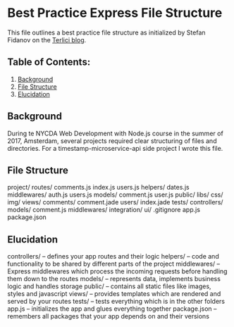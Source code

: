 # Best Practice Express File Structure

This file outlines a best practice file structure as initialized by Stefan Fidanov on the <a href="https://www.terlici.com/2014/08/25/best-practices-express-structure.html">Terlici blog</a>. 

## Table of Contents:
1. [Background](#Background)
2. [File Structure](#file-structure)
3. [Elucidation](#elucidation)

## Background

During te NYCDA Web Development with Node.js course in the summer of 2017, Amsterdam, several projects required clear structuring of files and directories. For a timestamp-microservice-api side project I wrote this file. 

## File Structure

project/
  routes/
    comments.js
    index.js
    users.js
  helpers/
    dates.js
  middlewares/
    auth.js
    users.js
  models/
    comment.js
    user.js
  public/
    libs/
    css/
    img/
  views/
    comments/
      comment.jade
    users/
    index.jade
  tests/
    controllers/
    models/
      comment.js
    middlewares/
    integration/
    ui/
  .gitignore
  app.js
  package.json

## Elucidation

controllers/ – defines your app routes and their logic
helpers/ – code and functionality to be shared by different parts of the project
middlewares/ – Express middlewares which process the incoming requests before handling them down to the routes
models/ – represents data, implements business logic and handles storage
public/ – contains all static files like images, styles and javascript
views/ – provides templates which are rendered and served by your routes
tests/ – tests everything which is in the other folders
app.js – initializes the app and glues everything together
package.json – remembers all packages that your app depends on and their versions